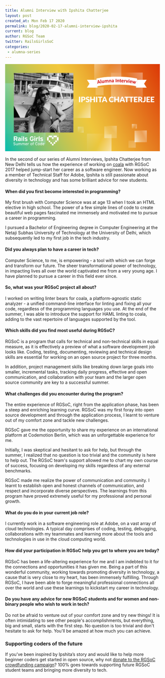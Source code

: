 ```yaml
---
title: Alumni Interview with Ipshita Chatterjee
layout: post
created_at: Mon Feb 17 2020
permalink: blog/2020-02-17-alumni-interview-ipshita
current: blog
author: RGSoC Team
twitter: RailsGirlsSoC
categories:
 - alumna-series
---
```


![](/img/blog/2020/Alumni-Interview-Ipshita.png)

In the second of our series of Alumni Interviews, Ipshita Chatterjee from New Delhi tells us how the experience of working on <a href="https://coala.io/">coala</a> with RGSoC 2017 helped jump-start her career as a software engineer. Now working as a member of Technical Staff for Adobe, Ipshita is still passionate about diversity in technology and has some brilliant advice for new students.

<h4>When did you first become interested in programming?</h4>

My first brush with Computer Science was at age 13 when I took an HTML elective in high school. The power of a few simple lines of code to create beautiful web pages fascinated me immensely and motivated me to pursue a career in programming.

I pursued a Bachelor of Engineering degree in Computer Engineering at the Netaji Subhas University of Technology at the University of Delhi, which subsequently led to my first job in the tech industry.

<h4>Did you always plan to have a career in tech?</h4>

Computer Science, to me, is empowering - a tool with which we can forge and transform our future. The sheer transformational power of technology, in impacting lives all over the world captivated me from a very young age. I have planned to pursue a career in this field ever since.

<h4>So, what was your RGSoC project all about?</h4>

I worked on writing linter bears for coala, a platform-agnostic static analyzer - a unified command-line interface for linting and fixing all your code, regardless of the programming languages you use. At the end of the summer, I was able to introduce the support for HAML linting to coala, adding to the vast repertoire of languages supported by the tool.

<h4>Which skills did you find most useful during RGSoC?</h4>

RGSoC is a program that calls for technical and non-technical skills in equal measure, as it is effectively a preview of what a software development job looks like. Coding, testing, documenting, reviewing and technical design skills are essential for working on an open source project for three months.

In addition, project management skills like breaking down large goals into smaller, incremental tasks, tracking daily progress, effective and open communication, and collaboration with your team and the larger open source community are key to a successful summer.

<h4>What challenges did you encounter during the program?</h4>

The entire experience of RGSoC, right from the application phase, has been a steep and enriching learning curve. RGSoC was my first foray into open source development and through the application process, I learnt to venture out of my comfort zone and tackle new challenges.

RGSoC gave me the opportunity to share my experience on an international platform at Codemotion Berlin, which was an unforgettable experience for me.

Initially, I was skeptical and hesitant to ask for help, but through the summer, I realized that no question is too trivial and the community is here to help out. The RGSoC team's support allowed me to chart my own course of success, focusing on developing my skills regardless of any external benchmarks.

RGSoC made me realize the power of communication and community. I learnt to establish open and honest channels of communication, and respect and incorporate diverse perspectives. The learnings from this program have proved extremely useful for my professional and personal growth.

<h4>What do you do in your current job role?</h4>

I currently work in a software engineering role at Adobe, on a vast array of cloud technologies. A typical day comprises of coding, testing, debugging, collaborations with my teammates and learning more about the tools and technologies in use in the cloud computing world.

<h4>How did your participation in RGSoC help you get to where you are today?</h4>

RGSoC has been a life-altering experience for me and I am indebted to it for the connections and opportunities it has given me. Being a part of this wonderful community, working towards promoting diversity in technology, a cause that is very close to my heart, has been immensely fulfilling. Through RGSoC, I have been able to forge meaningful professional connections all over the world and use these learnings to kickstart my career in technology.

<h4>Do you have any advice for new RGSoC students and for women and non-binary people who wish to work in tech?</h4>

Do not be afraid to venture out of your comfort zone and try new things! It is often intimidating to see other people's accomplishments, but everything, big and small, starts with the first step. No question is too trivial and don't hesitate to ask for help. You'll be amazed at how much you can achieve.

<h3>Supporting coders of the future</h3>

If you’ve been inspired by Ipshita’s story and would like to help more beginner coders get started in open source, why not <a href="https://railsgirlssummerofcode.org/campaign/">donate to the RGSoC crowdfunding campaign</a>? 100% goes towards supporting future RGSoC student teams and bringing more diversity to tech.
